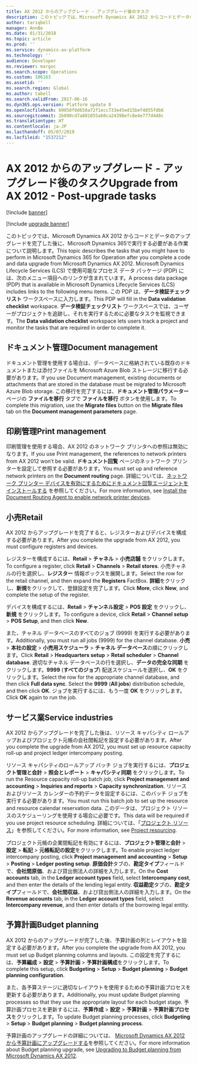 ```yaml
---
title: AX 2012 からのアップグレード - アップグレード後のタスク
description: このトピックでは、Microsoft Dynamics AX 2012 からコードとデータのアップグレードを完了した後に、Microsoft Dynamics 365で実行する必要がある作業について説明します。
author: tariqbell
manager: AnnBe
ms.date: 01/31/2018
ms.topic: article
ms.prod: ''
ms.service: dynamics-ax-platform
ms.technology: ''
audience: Developer
ms.reviewer: margoc
ms.search.scope: Operations
ms.custom: 106163
ms.assetid: ''
ms.search.region: Global
ms.author: tabell
ms.search.validFrom: 2017-06-16
ms.dyn365.ops.version: Platform update 8
ms.openlocfilehash: b9058f0d658a72f1ecc733e45ed15bef4855fdb6
ms.sourcegitcommit: 2b890cd7a801055ab0ca24398efc8e4e777d4d8c
ms.translationtype: HT
ms.contentlocale: ja-JP
ms.lasthandoff: 05/07/2019
ms.locfileid: "1537212"
---
```

# <a name="upgrade-from-ax-2012---post-upgrade-tasks"></a><span data-ttu-id="cb2a4-103">AX 2012 からのアップグレード - アップグレード後のタスク</span><span class="sxs-lookup"><span data-stu-id="cb2a4-103">Upgrade from AX 2012 - Post-upgrade tasks</span></span>

[!include [banner](../includes/banner.md)]

[!include [upgrade banner](../includes/upgrade-banner.md)]

<span data-ttu-id="cb2a4-104">このトピックでは、Microsoft Dynamics AX 2012 からコードとデータのアップグレードを完了した後に、Microsoft Dynamics 365で実行する必要がある作業について説明します。</span><span class="sxs-lookup"><span data-stu-id="cb2a4-104">This topic describes the tasks that you might have to perform in Microsoft Dynamics 365 for Operation after you complete a code and data upgrade from Microsoft Dynamics AX 2012.</span></span> <span data-ttu-id="cb2a4-105">Microsoft Dynamics Lifecycle Services (LCS) で使用可能なプロセス データ パッケージ (PDP) には、次のメニュー項目へのリンクが含まれています。</span><span class="sxs-lookup"><span data-stu-id="cb2a4-105">A process data package (PDP) that is available in Microsoft Dynamics Lifecycle Services (LCS) includes links to the following menu items.</span></span> <span data-ttu-id="cb2a4-106">この PDP は、**データ検証チェックリスト** ワークスペースに入力します。</span><span class="sxs-lookup"><span data-stu-id="cb2a4-106">This PDP will fill in the **Data validation checklist** workspace.</span></span> <span data-ttu-id="cb2a4-107">**データ検証チェックリスト** ワークスペースでは、ユーザーがプロジェクトを追跡し、それを実行するために必要なタスクを監視できます。</span><span class="sxs-lookup"><span data-stu-id="cb2a4-107">The **Data validation checklist** workspace lets users track a project and monitor the tasks that are required in order to complete it.</span></span>

## <a name="document-management"></a><span data-ttu-id="cb2a4-108">ドキュメント管理</span><span class="sxs-lookup"><span data-stu-id="cb2a4-108">Document management</span></span>

<span data-ttu-id="cb2a4-109">ドキュメント管理を使用する場合は、データベースに格納されている既存のドキュメントまたは添付ファイルを Microsoft Azure Blob ストレージに移行する必要があります。</span><span class="sxs-lookup"><span data-stu-id="cb2a4-109">If you use Document management, existing documents or attachments that are stored in the database must be migrated to Microsoft Azure Blob storage.</span></span> <span data-ttu-id="cb2a4-110">この移行を完了するには、**ドキュメント管理パラメーター** ページの **ファイルを移行** タブで **ファイルを移行** ボタンを使用します。</span><span class="sxs-lookup"><span data-stu-id="cb2a4-110">To complete this migration, use the **Migrate files** button on the **Migrate files** tab on the **Document management parameters** page.</span></span>

## <a name="print-management"></a><span data-ttu-id="cb2a4-111">印刷管理</span><span class="sxs-lookup"><span data-stu-id="cb2a4-111">Print management</span></span>

<span data-ttu-id="cb2a4-112">印刷管理を使用する場合、AX 2012 のネットワーク プリンタへの参照は無効になります。</span><span class="sxs-lookup"><span data-stu-id="cb2a4-112">If you use Print management, the references to network printers from AX 2012 won’t be valid.</span></span> <span data-ttu-id="cb2a4-113">**ドキュメント回覧** ページのネットワーク プリンターを設定して参照する必要があります。</span><span class="sxs-lookup"><span data-stu-id="cb2a4-113">You must set up and reference network printers on the **Document routing** page.</span></span> <span data-ttu-id="cb2a4-114">詳細については、[ネットワーク プリンター デバイスを有効にするためにドキュメント回覧エージェントをインストールする](../analytics/install-document-routing-agent.md) を参照してください。</span><span class="sxs-lookup"><span data-stu-id="cb2a4-114">For more information, see [Install the Document Routing Agent to enable network printer devices](../analytics/install-document-routing-agent.md).</span></span>

## <a name="retail"></a><span data-ttu-id="cb2a4-115">小売</span><span class="sxs-lookup"><span data-stu-id="cb2a4-115">Retail</span></span>

<span data-ttu-id="cb2a4-116">AX 2012 からアップグレードを完了すると、レジスターおよびデバイスを構成する必要があります。</span><span class="sxs-lookup"><span data-stu-id="cb2a4-116">After you complete the upgrade from AX 2012, you must configure registers and devices.</span></span>

<span data-ttu-id="cb2a4-117">レジスターを構成するには、**Retail** > **チャネル** > **小売店舗** をクリックします。</span><span class="sxs-lookup"><span data-stu-id="cb2a4-117">To configure a register, click **Retail** > **Channels** > **Retail stores**.</span></span> <span data-ttu-id="cb2a4-118">小売チャネルの行を選択し、**レジスター** 情報ボックスを展開します。</span><span class="sxs-lookup"><span data-stu-id="cb2a4-118">Select the row for the retail channel, and then expand the **Registers** FactBox.</span></span> <span data-ttu-id="cb2a4-119">**詳細**をクリックし、**新規**をクリックして、登録設定を完了します。</span><span class="sxs-lookup"><span data-stu-id="cb2a4-119">Click **More**, click **New**, and complete the setup of the register.</span></span>

<span data-ttu-id="cb2a4-120">デバイスを構成するには、**Retail** > **チャンネル設定** > **POS 設定** をクリックし、**新規** をクリックします。</span><span class="sxs-lookup"><span data-stu-id="cb2a4-120">To configure a device, click **Retail** > **Channel setup** > **POS Setup**, and then click **New**.</span></span>

<span data-ttu-id="cb2a4-121">また、チャネル データベースのすべてのジョブ (9999) を実行する必要があります。</span><span class="sxs-lookup"><span data-stu-id="cb2a4-121">Additionally, you must run all jobs (9999) for the channel database.</span></span> <span data-ttu-id="cb2a4-122">**小売** > **本社の設定** > **小売用スケジューラ** > **チャネル データベース**の順にクリックします。</span><span class="sxs-lookup"><span data-stu-id="cb2a4-122">Click **Retail** > **Headquarters setup** > **Retail scheduler** > **Channel database**.</span></span> <span data-ttu-id="cb2a4-123">適切なチャネル データベースの行を選択し、**データの完全な同期** をクリックします。**9999** (**すべてのジョブ**) 配送スケジュールを選択し、**OK** をクリックします。</span><span class="sxs-lookup"><span data-stu-id="cb2a4-123">Select the row for the appropriate channel database, and then click **Full data sync**. Select the **9999** (**All jobs**) distribution schedule, and then click **OK**.</span></span> <span data-ttu-id="cb2a4-124">ジョブを実行するには、もう一度 **OK** をクリックします。</span><span class="sxs-lookup"><span data-stu-id="cb2a4-124">Click **OK** again to run the job.</span></span>

## <a name="service-industries"></a><span data-ttu-id="cb2a4-125">サービス業</span><span class="sxs-lookup"><span data-stu-id="cb2a4-125">Service industries</span></span>

<span data-ttu-id="cb2a4-126">AX 2012 からアップグレードを完了した後は、リソース キャパシティ ロールアップおよびプロジェクト元帳の会社間転記を設定する必要があります。</span><span class="sxs-lookup"><span data-stu-id="cb2a4-126">After you complete the upgrade from AX 2012, you must set up resource capacity roll-up and project ledger intercompany posting.</span></span>

<span data-ttu-id="cb2a4-127">リソース キャパシティのロールアップ バッチ ジョブを実行するには、**プロジェクト管理と会計** > **照会とレポート** > **キャパシティ同期** をクリックします。</span><span class="sxs-lookup"><span data-stu-id="cb2a4-127">To run the Resource capacity roll-up batch job, click **Project management and accounting** > **Inquiries and reports** > **Capacity synchronization**.</span></span> <span data-ttu-id="cb2a4-128">リソースおよびリソース カレンダーの予約データを設定するには、このバッチ ジョブを実行する必要があります。</span><span class="sxs-lookup"><span data-stu-id="cb2a4-128">You must run this batch job to set up the resource and resource calendar reservation data.</span></span> <span data-ttu-id="cb2a4-129">このデータは、プロジェクト リソースのスケジューリングを使用する場合に必要です。</span><span class="sxs-lookup"><span data-stu-id="cb2a4-129">This data will be required if you use project resource scheduling.</span></span> <span data-ttu-id="cb2a4-130">詳細については、「[プロジェクト リソース](../../financials/project-management/project-resourcing.md)」を参照してください。</span><span class="sxs-lookup"><span data-stu-id="cb2a4-130">For more information, see [Project resourcing](../../financials/project-management/project-resourcing.md).</span></span>

<span data-ttu-id="cb2a4-131">プロジェクト元帳の企業間転記を有効にするには、**プロジェクト管理と会計** > **設定** > **転記** > **元帳転記の設定**をクリックします。</span><span class="sxs-lookup"><span data-stu-id="cb2a4-131">To enable project ledger intercompany posting, click **Project management and accounting** > **Setup** > **Posting** > **Ledger posting setup**.</span></span> <span data-ttu-id="cb2a4-132">**原価会計**タブの、**勘定タイプ**フィールドで、**会社間原価**、および貸出側法人の詳細を入力します。</span><span class="sxs-lookup"><span data-stu-id="cb2a4-132">On the **Cost accounts** tab, in the **Ledger account types** field, select **Intercompany cost**, and then enter the details of the lending legal entity.</span></span> <span data-ttu-id="cb2a4-133">**収益勘定**タブの、**勘定タイプ**フィールドで、**会社間収益**、および貸出側法人の詳細を入力します。</span><span class="sxs-lookup"><span data-stu-id="cb2a4-133">On the **Revenue accounts** tab, in the **Ledger account types** field, select **Intercompany revenue**, and then enter details of the borrowing legal entity.</span></span>

## <a name="budget-planning"></a><span data-ttu-id="cb2a4-134">予算計画</span><span class="sxs-lookup"><span data-stu-id="cb2a4-134">Budget planning</span></span>

<span data-ttu-id="cb2a4-135">AX 2012 からのアップグレードが完了した後、予算計画の列とレイアウトを設定する必要があります。</span><span class="sxs-lookup"><span data-stu-id="cb2a4-135">After you complete the upgrade from AX 2012, you must set up Budget planning columns and layouts.</span></span> <span data-ttu-id="cb2a4-136">この設定を完了するには、**予算編成** > **設定** > **予算計画** > **予算計画構成**をクリックします。</span><span class="sxs-lookup"><span data-stu-id="cb2a4-136">To complete this setup, click **Budgeting** > **Setup** > **Budget planning** > **Budget planning configuration**.</span></span>

<span data-ttu-id="cb2a4-137">また、各予算ステージに適切なレイアウトを使用するための予算計画プロセスを更新する必要があります。</span><span class="sxs-lookup"><span data-stu-id="cb2a4-137">Additionally, you must update Budget planning processes so that they use the appropriate layout for each budget stage.</span></span> <span data-ttu-id="cb2a4-138">予算計画プロセスを更新するには、**予算作成** > **設定** > **予算計画** > **予算計画プロセス**をクリックします。</span><span class="sxs-lookup"><span data-stu-id="cb2a4-138">To update Budget planning processes, click **Budgeting** > **Setup** > **Budget planning** > **Budget planning process**.</span></span>

<span data-ttu-id="cb2a4-139">予算計画のアップグレードの詳細については、 [Microsoft Dynamics AX 2012 から予算計画にアップグレードする](upgrade-budget-planning.md)を参照してください。</span><span class="sxs-lookup"><span data-stu-id="cb2a4-139">For more information about Budget planning upgrade, see [Upgrading to Budget planning from Microsoft Dynamics AX 2012](upgrade-budget-planning.md).</span></span>
